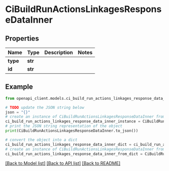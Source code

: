 # CiBuildRunActionsLinkagesResponseDataInner


## Properties

Name | Type | Description | Notes
------------ | ------------- | ------------- | -------------
**type** | **str** |  | 
**id** | **str** |  | 

## Example

```python
from openapi_client.models.ci_build_run_actions_linkages_response_data_inner import CiBuildRunActionsLinkagesResponseDataInner

# TODO update the JSON string below
json = "{}"
# create an instance of CiBuildRunActionsLinkagesResponseDataInner from a JSON string
ci_build_run_actions_linkages_response_data_inner_instance = CiBuildRunActionsLinkagesResponseDataInner.from_json(json)
# print the JSON string representation of the object
print(CiBuildRunActionsLinkagesResponseDataInner.to_json())

# convert the object into a dict
ci_build_run_actions_linkages_response_data_inner_dict = ci_build_run_actions_linkages_response_data_inner_instance.to_dict()
# create an instance of CiBuildRunActionsLinkagesResponseDataInner from a dict
ci_build_run_actions_linkages_response_data_inner_from_dict = CiBuildRunActionsLinkagesResponseDataInner.from_dict(ci_build_run_actions_linkages_response_data_inner_dict)
```
[[Back to Model list]](../README.md#documentation-for-models) [[Back to API list]](../README.md#documentation-for-api-endpoints) [[Back to README]](../README.md)


